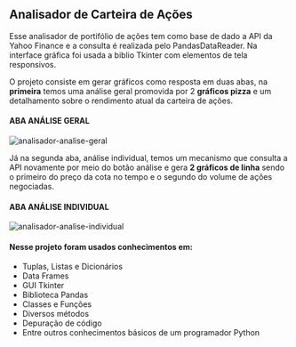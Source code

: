## Analisador de Carteira de Ações

Esse analisador de portifólio de ações tem como base de dado a API da Yahoo Finance e a consulta é realizada pelo PandasDataReader.
Na interface gráfica foi usada a biblio Tkinter com elementos de tela responsivos.

O projeto consiste em gerar gráficos como resposta em duas abas, na **primeira** temos uma análise geral promovida por 2 **gráficos pizza** e um detalhamento sobre o rendimento atual da carteira de ações.

#### ABA ANÁLISE GERAL
![analisador-analise-geral](https://user-images.githubusercontent.com/92604016/148767820-b2ddbe04-43fe-45d7-adf4-06e021f7891d.png)

Já na segunda aba, análise individual, temos um mecanismo que consulta a API novamente por meio do botão análise e gera **2 gráficos de linha** sendo o primeiro do preço da cota no tempo e o segundo do volume de ações negociadas.

#### ABA ANÁLISE INDIVIDUAL
![analisador-analise-individual](https://user-images.githubusercontent.com/92604016/148768345-21c4a883-dfcc-4536-bb03-28c964008aa2.png)

#### Nesse projeto foram usados conhecimentos em:
- Tuplas, Listas e Dicionários
- Data Frames
- GUI Tkinter
- Biblioteca Pandas
- Classes e Funções
- Diversos métodos
- Depuração de código
- Entre outros conhecimentos básicos de um programador Python


